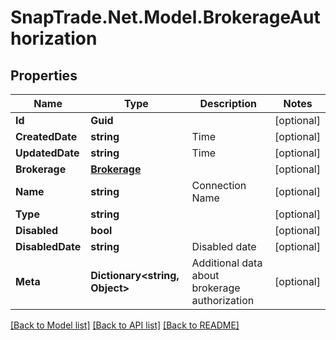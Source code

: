 # SnapTrade.Net.Model.BrokerageAuthorization

## Properties

Name | Type | Description | Notes
------------ | ------------- | ------------- | -------------
**Id** | **Guid** |  | [optional] 
**CreatedDate** | **string** | Time | [optional] 
**UpdatedDate** | **string** | Time | [optional] 
**Brokerage** | [**Brokerage**](Brokerage.md) |  | [optional] 
**Name** | **string** | Connection Name | [optional] 
**Type** | **string** |  | [optional] 
**Disabled** | **bool** |  | [optional] 
**DisabledDate** | **string** | Disabled date | [optional] 
**Meta** | **Dictionary&lt;string, Object&gt;** | Additional data about brokerage authorization | [optional] 

[[Back to Model list]](../README.md#documentation-for-models) [[Back to API list]](../README.md#documentation-for-api-endpoints) [[Back to README]](../README.md)

